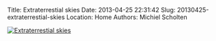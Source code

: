 Title: Extraterrestial skies
Date: 2013-04-25 22:31:42
Slug: 20130425-extraterrestial-skies
Location: Home
Authors: Michiel Scholten

<div class="content-image"><a href="https://www.flickr.com/photos/aquatix/8680833641/in/photostream/"><img src="https://farm9.staticflickr.com/8253/8680833641_fe4099ad8a_h.jpg" alt="Extraterrestial skies" /></a></div>